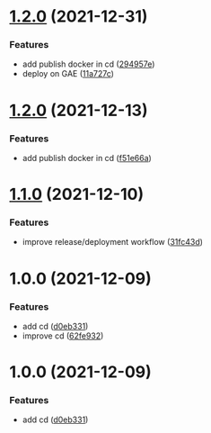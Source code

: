 # [1.2.0](https://github.com/julien-bouquet/personal-blog/compare/1.1.0...1.2.0) (2021-12-31)


### Features

* add publish docker in cd ([294957e](https://github.com/julien-bouquet/personal-blog/commit/294957e2b556a988387d6c7336fce6d73852e8d0))
* deploy on GAE ([11a727c](https://github.com/julien-bouquet/personal-blog/commit/11a727c04ac9abdbc83861b80d79556af6f32d68))

# [1.2.0](https://github.com/julien-bouquet/personal-blog/compare/1.1.0...1.2.0) (2021-12-13)


### Features

* add publish docker in cd ([f51e66a](https://github.com/julien-bouquet/personal-blog/commit/f51e66a084be2336e4b1d11c3e09b5c95a13eb77))

# [1.1.0](https://github.com/julien-bouquet/personal-blog/compare/1.0.0...1.1.0) (2021-12-10)


### Features

* improve release/deployment workflow ([31fc43d](https://github.com/julien-bouquet/personal-blog/commit/31fc43d5627a9fffef3b548705d01a86d54a5e58))

# 1.0.0 (2021-12-09)


### Features

* add cd ([d0eb331](https://github.com/julien-bouquet/personal-blog/commit/d0eb33176771de1123abc2947d31d2d7d6911be8))
* improve cd ([62fe932](https://github.com/julien-bouquet/personal-blog/commit/62fe9328fa49936efcfe076f0d2bcf6aa2041a6b))

# 1.0.0 (2021-12-09)


### Features

* add cd ([d0eb331](https://github.com/julien-bouquet/personal-blog/commit/d0eb33176771de1123abc2947d31d2d7d6911be8))
